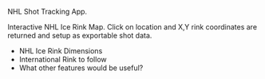 NHL Shot Tracking App.

Interactive NHL Ice Rink Map. Click on location and X,Y rink coordinates are returned and setup as exportable shot data.

- NHL Ice Rink Dimensions
- International Rink to follow
- What other features would be useful?
